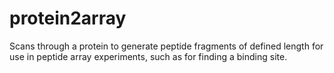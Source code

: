 # protein2array
Scans through a protein to generate peptide fragments of defined length for use in peptide array experiments, such as for finding a binding site.
